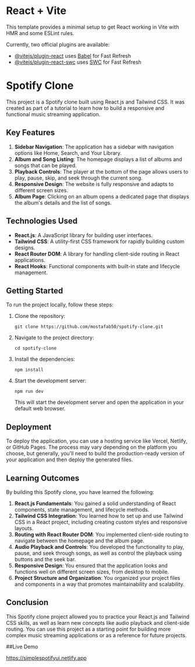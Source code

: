 # React + Vite

This template provides a minimal setup to get React working in Vite with HMR and some ESLint rules.

Currently, two official plugins are available:

- [@vitejs/plugin-react](https://github.com/vitejs/vite-plugin-react/blob/main/packages/plugin-react/README.md) uses [Babel](https://babeljs.io/) for Fast Refresh
- [@vitejs/plugin-react-swc](https://github.com/vitejs/vite-plugin-react-swc) uses [SWC](https://swc.rs/) for Fast Refresh


# Spotify Clone

This project is a Spotify clone built using React.js and Tailwind CSS. It was created as part of a tutorial to learn how to build a responsive and functional music streaming application.

## Key Features

1. **Sidebar Navigation**: The application has a sidebar with navigation options like Home, Search, and Your Library.
2. **Album and Song Listing**: The homepage displays a list of albums and songs that can be played.
3. **Playback Controls**: The player at the bottom of the page allows users to play, pause, skip, and seek through the current song.
4. **Responsive Design**: The website is fully responsive and adapts to different screen sizes.
5. **Album Page**: Clicking on an album opens a dedicated page that displays the album's details and the list of songs.

## Technologies Used

- **React.js**: A JavaScript library for building user interfaces.
- **Tailwind CSS**: A utility-first CSS framework for rapidly building custom designs.
- **React Router DOM**: A library for handling client-side routing in React applications.
- **React Hooks**: Functional components with built-in state and lifecycle management.

## Getting Started

To run the project locally, follow these steps:

1. Clone the repository:

   ```
   git clone https://github.com/mostafab50/spotify-clone.git
   ```

2. Navigate to the project directory:

   ```
   cd spotify-clone
   ```

3. Install the dependencies:

   ```
   npm install
   ```

4. Start the development server:

   ```
   npm run dev
   ```

   This will start the development server and open the application in your default web browser.

## Deployment

To deploy the application, you can use a hosting service like Vercel, Netlify, or GitHub Pages. The process may vary depending on the platform you choose, but generally, you'll need to build the production-ready version of your application and then deploy the generated files.

## Learning Outcomes

By building this Spotify clone, you have learned the following:

1. **React.js Fundamentals**: You gained a solid understanding of React components, state management, and lifecycle methods.
2. **Tailwind CSS Integration**: You learned how to set up and use Tailwind CSS in a React project, including creating custom styles and responsive layouts.
3. **Routing with React Router DOM**: You implemented client-side routing to navigate between the homepage and the album page.
4. **Audio Playback and Controls**: You developed the functionality to play, pause, and seek through songs, as well as control the playback using buttons and the seek bar.
5. **Responsive Design**: You ensured that the application looks and functions well on different screen sizes, from desktop to mobile.
6. **Project Structure and Organization**: You organized your project files and components in a way that promotes maintainability and scalability.

## Conclusion

This Spotify clone project allowed you to practice your React.js and Tailwind CSS skills, as well as learn new concepts like audio playback and client-side routing. You can use this project as a starting point for building more complex music streaming applications or as a reference for future projects.

##Live Demo

https://simplespotifyui.netlify.app